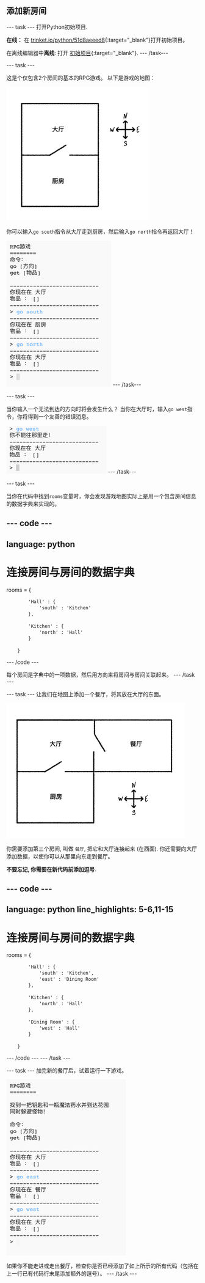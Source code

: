 ## 添加新房间

--- task --- 打开Python初始项目.

**在线：** 在 [trinket.io/python/51d8aeeed8](https://trinket.io/python/51d8aeeed8){:target="_blank"}打开初始项目。

在离线编辑器中**离线**: 打开 [初始项目](http://rpf.io/p/zh-CN/rpg-go){:target="_blank"}. --- /task---

--- task ---

这是个仅包含2个房间的基本的RPG游戏。 以下是游戏的地图：

![截屏](images/rpg-map1.png)

你可以输入`go south`指令从大厅走到厨房，然后输入`go north`指令再返回大厅！

![截屏](images/rpg-controls.png) --- /task---

--- task ---

当你输入一个无法到达的方向时将会发生什么？ 当你在大厅时，输入`go west`指令，你将得到一个友善的错误消息。

![截屏](images/rpg-error.png) --- /task---

--- task ---

当你在代码中找到`rooms`变量时，你会发现游戏地图实际上是用一个包含房间信息的数据字典来实现的。

--- code ---
---
language: python
---
# 连接房间与房间的数据字典

rooms = {

            'Hall' : {
                'south' : 'Kitchen'
            },
    
            'Kitchen' : {
                'north' : 'Hall'
            }
    
        }
    

--- /code ---

每个房间是字典中的一项数据，然后用方向来将房间与房间关联起来。 --- /task ---

--- task --- 让我们在地图上添加一个餐厅，将其放在大厅的东面。

![截屏](images/rpg-dining.png)

你需要添加第三个房间, 叫做 `餐厅`, 把它和大厅连接起来 (在西面). 你还需要向大厅添加数据，以使你可以从那里向东走到餐厅。

**不要忘记, 你需要在新代码前添加逗号.**

--- code ---
---
language: python
line_highlights: 5-6,11-15
---
# 连接房间与房间的数据字典

rooms = {

            'Hall' : {
                'south' : 'Kitchen',
                'east' : 'Dining Room'
            },
    
            'Kitchen' : {
                'north' : 'Hall'
            },
    
            'Dining Room' : {
                'west' : 'Hall'
            }
    
        }
    

--- /code --- --- /task ---

--- task --- 加完新的餐厅后，试着运行一下游戏。

![截屏](images/rpg-dining-test.png)

如果你不能走进或走出餐厅，检查你是否已经添加了如上所示的所有代码（包括在上一行已有代码行末尾添加额外的逗号）。 --- /task ---
